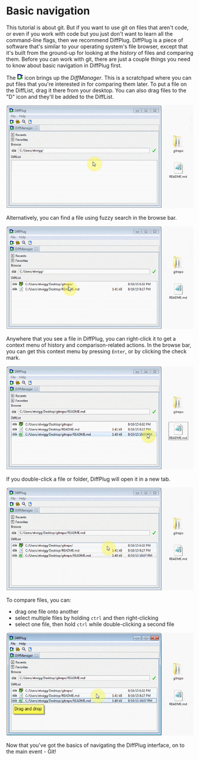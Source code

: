 # Basic navigation

This tutorial is about git.  But if you want to use git on files that aren't code, or even if you work with code but you just don't want to learn all the command-line flags, then we recommend DiffPlug.  DiffPlug is a piece of software that's similar to your operating system's file browser, except that it's built from the ground-up for looking at the *history* of files and comparing them.  Before you can work with git, there are just a couple things you need to know about basic navigation in DiffPlug first.

The ![DiffManager](BasicNav_DiffManagerIcon.png) icon brings up the *DiffManager*.  This is a scratchpad where you can put files that you're interested in for comparing them later.  To put a file on the DiffList, drag it there from your desktop.  You can also drag files to the "D" icon and they'll be added to the DiffList.

![Dragging to the DiffManager](BasicNav_DragToDiffManager.gif)

Alternatively, you can find a file using fuzzy search in the browse bar.

![Navigating with the browse bar](BasicNav_BrowseBar.gif)

Anywhere that you see a file in DiffPlug, you can right-click it to get a context menu of history and comparison-related actions.  In the browse bar, you can get this context menu by pressing `Enter`, or by clicking the check mark.

![Opening the context menu](BasicNav_ContextMenu.gif)

If you double-click a file or folder, DiffPlug will open it in a new tab.

![Opening a file](BasicNav_Open.gif)

To compare files, you can:
- drag one file onto another
- select multiple files by holding `ctrl` and then right-clicking
- select one file, then hold `ctrl` while double-clicking a second file

![Comparing a file](BasicNav_Compare.gif)

Now that you've got the basics of navigating the DiffPlug interface, on to the main event - Git!
